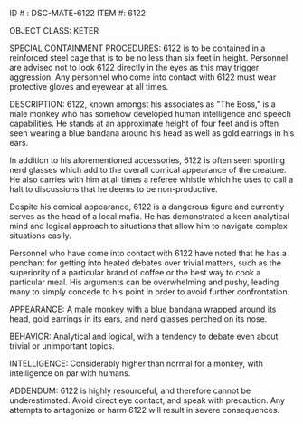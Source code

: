 ID # : DSC-MATE-6122
ITEM #: 6122

OBJECT CLASS: KETER

SPECIAL CONTAINMENT PROCEDURES: 6122 is to be contained in a reinforced steel cage that is to be no less than six feet in height. Personnel are advised not to look 6122 directly in the eyes as this may trigger aggression. Any personnel who come into contact with 6122 must wear protective gloves and eyewear at all times.

DESCRIPTION: 6122, known amongst his associates as "The Boss," is a male monkey who has somehow developed human intelligence and speech capabilities. He stands at an approximate height of four feet and is often seen wearing a blue bandana around his head as well as gold earrings in his ears.

In addition to his aforementioned accessories, 6122 is often seen sporting nerd glasses which add to the overall comical appearance of the creature. He also carries with him at all times a referee whistle which he uses to call a halt to discussions that he deems to be non-productive.

Despite his comical appearance, 6122 is a dangerous figure and currently serves as the head of a local mafia. He has demonstrated a keen analytical mind and logical approach to situations that allow him to navigate complex situations easily.

Personnel who have come into contact with 6122 have noted that he has a penchant for getting into heated debates over trivial matters, such as the superiority of a particular brand of coffee or the best way to cook a particular meal. His arguments can be overwhelming and pushy, leading many to simply concede to his point in order to avoid further confrontation. 

APPEARANCE: A male monkey with a blue bandana wrapped around its head, gold earrings in its ears, and nerd glasses perched on its nose. 

BEHAVIOR: Analytical and logical, with a tendency to debate even about trivial or unimportant topics.

INTELLIGENCE: Considerably higher than normal for a monkey, with intelligence on par with humans. 

ADDENDUM: 6122 is highly resourceful, and therefore cannot be underestimated. Avoid direct eye contact, and speak with precaution. Any attempts to antagonize or harm 6122 will result in severe consequences.